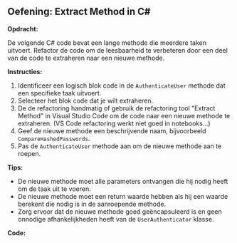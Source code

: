 ﻿## Oefening: Extract Method in C#

**Opdracht:**

De volgende C# code bevat een lange methode die meerdere taken uitvoert. Refactor de code om de leesbaarheid te verbeteren door een deel van de code te extraheren naar een nieuwe methode.


**Instructies:**

1. Identificeer een logisch blok code in de `AuthenticateUser` methode dat een specifieke taak uitvoert.
2. Selecteer het blok code dat je wilt extraheren.
3. De de refactoring handmatig of gebruik de refactoring tool "Extract Method" in Visual Studio Code om de code naar een nieuwe methode te extraheren. (VS Code refactoring werkt niet goed in notebooks...)
4. Geef de nieuwe methode een beschrijvende naam, bijvoorbeeld `CompareHashedPasswords`.
5. Pas de `AuthenticateUser` methode aan om de nieuwe methode aan te roepen.

**Tips:**

* De nieuwe methode moet alle parameters ontvangen die hij nodig heeft om de taak uit te voeren.
* De nieuwe methode moet een return waarde hebben als hij een waarde berekent die nodig is in de aanroepende methode.
* Zorg ervoor dat de nieuwe methode goed geëncapsuleerd is en geen onnodige afhankelijkheden heeft van de `UserAuthenticator` klasse.

**Code:**